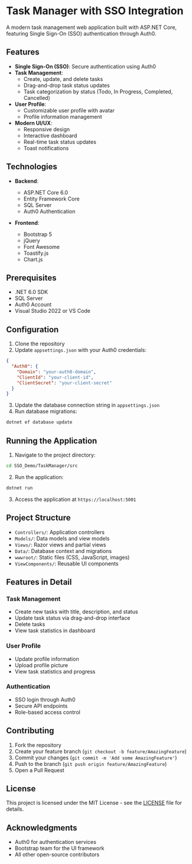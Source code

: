 # Task Manager with SSO Integration

A modern task management web application built with ASP.NET Core, featuring Single Sign-On (SSO) authentication through Auth0.

## Features

- **Single Sign-On (SSO)**: Secure authentication using Auth0
- **Task Management**:
  - Create, update, and delete tasks
  - Drag-and-drop task status updates
  - Task categorization by status (Todo, In Progress, Completed, Cancelled)
- **User Profile**:
  - Customizable user profile with avatar
  - Profile information management
- **Modern UI/UX**:
  - Responsive design
  - Interactive dashboard
  - Real-time task status updates
  - Toast notifications

## Technologies

- **Backend**:
  - ASP.NET Core 6.0
  - Entity Framework Core
  - SQL Server
  - Auth0 Authentication

- **Frontend**:
  - Bootstrap 5
  - jQuery
  - Font Awesome
  - Toastify.js
  - Chart.js

## Prerequisites

- .NET 6.0 SDK
- SQL Server
- Auth0 Account
- Visual Studio 2022 or VS Code

## Configuration

1. Clone the repository
2. Update `appsettings.json` with your Auth0 credentials:
```json
{
  "Auth0": {
    "Domain": "your-auth0-domain",
    "ClientId": "your-client-id",
    "ClientSecret": "your-client-secret"
  }
}
```
3. Update the database connection string in `appsettings.json`
4. Run database migrations:
```bash
dotnet ef database update
```

## Running the Application

1. Navigate to the project directory:
```bash
cd SSO_Demo/TaskManager/src
```

2. Run the application:
```bash
dotnet run
```

3. Access the application at `https://localhost:5001`

## Project Structure

- `Controllers/`: Application controllers
- `Models/`: Data models and view models
- `Views/`: Razor views and partial views
- `Data/`: Database context and migrations
- `wwwroot/`: Static files (CSS, JavaScript, images)
- `ViewComponents/`: Reusable UI components

## Features in Detail

### Task Management
- Create new tasks with title, description, and status
- Update task status via drag-and-drop interface
- Delete tasks
- View task statistics in dashboard

### User Profile
- Update profile information
- Upload profile picture
- View task statistics and progress

### Authentication
- SSO login through Auth0
- Secure API endpoints
- Role-based access control

## Contributing

1. Fork the repository
2. Create your feature branch (`git checkout -b feature/AmazingFeature`)
3. Commit your changes (`git commit -m 'Add some AmazingFeature'`)
4. Push to the branch (`git push origin feature/AmazingFeature`)
5. Open a Pull Request

## License

This project is licensed under the MIT License - see the [LICENSE](LICENSE) file for details.

## Acknowledgments

- Auth0 for authentication services
- Bootstrap team for the UI framework
- All other open-source contributors 